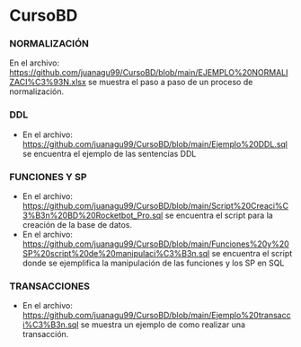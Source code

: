 # CursoBD

### NORMALIZACIÓN
En el archivo: https://github.com/juanagu99/CursoBD/blob/main/EJEMPLO%20NORMALIZACI%C3%93N.xlsx se muestra el paso a paso de un proceso de normalización.

### DDL
- En el archivo: https://github.com/juanagu99/CursoBD/blob/main/Ejemplo%20DDL.sql se encuentra el ejemplo de las sentencias DDL

### FUNCIONES Y SP
- En el archivo: https://github.com/juanagu99/CursoBD/blob/main/Script%20Creaci%C3%B3n%20BD%20Rocketbot_Pro.sql se encuentra el script para la creación de la base de datos.
- En el archivo: https://github.com/juanagu99/CursoBD/blob/main/Funciones%20y%20SP%20script%20de%20manipulaci%C3%B3n.sql se encuentra el script donde se ejemplifica la manipulación de las funciones y los SP en SQL

### TRANSACCIONES
- En el archivo: https://github.com/juanagu99/CursoBD/blob/main/Ejemplo%20transacci%C3%B3n.sql se muestra un ejemplo de como realizar una transacción.
